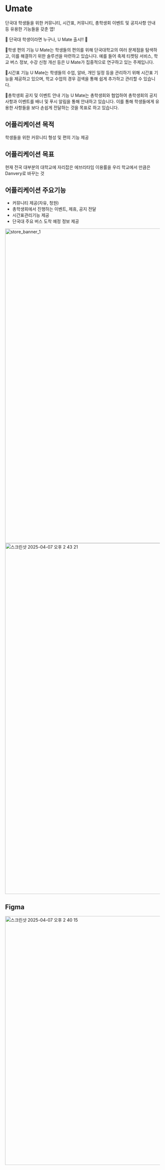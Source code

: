 # Umate

단국대 학생들을 위한 커뮤니티, 시간표, 커뮤니티, 총학생회 이벤트 및 공지사항 안내 등 유용한 기능들을 갖춘 앱!

🎉 단국대 학생이라면 누구나,  U Mate 출시!! 🎉

📍학생 편의 기능
U Mate는 학생들의 편의를 위해 단국대학교의 여러 문제점을 탐색하고, 이를 해결하기 위한 솔루션을 마련하고 있습니다. 예를 들어 축제 티켓팅 서비스, 학교 버스 정보, 수강 신청 개선 등은  U Mate가 집중적으로 연구하고 있는 주제입니다.

📍시간표 기능
U Mate는 학생들의 수업, 알바, 개인 일정 등을 관리하기 위해 시간표 기능을 제공하고 있으며, 학교 수업의 경우 검색을 통해 쉽게 추가하고 관리할 수 있습니다.

📍총학생회 공지 및 이벤트 안내 기능
U Mate는 총학생회와 협업하여 총학생회의 공지사항과 이벤트를 배너 및 푸시 알림을 통해 안내하고 있습니다. 이를 통해 학생들에게 유용한 사항들을 보다 손쉽게 전달하는 것을 목표로 하고 있습니다.

## 어플리케이션 목적
학생들을 위한 커뮤니티 형성 및 편의 기능 제공

## 어플리케이션 목표
현재 전국 대부분의 대학교에 자리잡은 에브리타임 이용률을 우리 학교에서 만큼은 Danvery로 바꾸는 것

## 어플리케이션 주요기능
- 커뮤니티 제공(자유, 청원)
- 총학생회에서 진행하는 이벤트, 제휴, 공지 전달
- 시간표관리기능 제공
- 단국대 주요 버스 도착 예정 정보 제공

<img width="1024" alt="store_banner_1" src="https://github.com/user-attachments/assets/d7fe76b7-719b-42f8-90b2-98843e71422c" />
<img width="1142" alt="스크린샷 2025-04-07 오후 2 43 21" src="https://github.com/user-attachments/assets/e09289fa-b960-4c05-ba88-3ba50ddec5de" />

## Figma
<img width="810" alt="스크린샷 2025-04-07 오후 2 40 15" src="https://github.com/user-attachments/assets/2bdaeea5-081d-41dd-bdb7-c4eca1c87fc5" />


